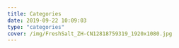 ```yaml
---
title: Categories
date: 2019-09-22 10:09:03
type: "categories"
cover: /img/FreshSalt_ZH-CN12818759319_1920x1080.jpg
---
```

